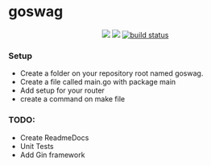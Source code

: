 # goswag

<p align="center">
    <a href="https://github.com/diegoclair/goswag/contributors" alt="Contributors">
        <img src="https://img.shields.io/github/contributors/diegoclair/goswag" /></a>
    <a href="https://github.com/diegoclair/goswag/pulse" alt="Activity">
        <img src="https://img.shields.io/github/commit-activity/m/diegoclair/goswag" /></a>
    <a href="https://github.com/diegoclair/goswag/actions">
        <img src="https://github.com/diegoclair/go_utils/actions/workflows/ci.yaml/badge.svg" alt="build status"></a>
</p>


### Setup
- Create a folder on your repository root named goswag.  
- Create a file called main.go with package main
- Add setup for your router
- create a command on make file

### TODO:
- Create ReadmeDocs
- Unit Tests
- Add Gin framework